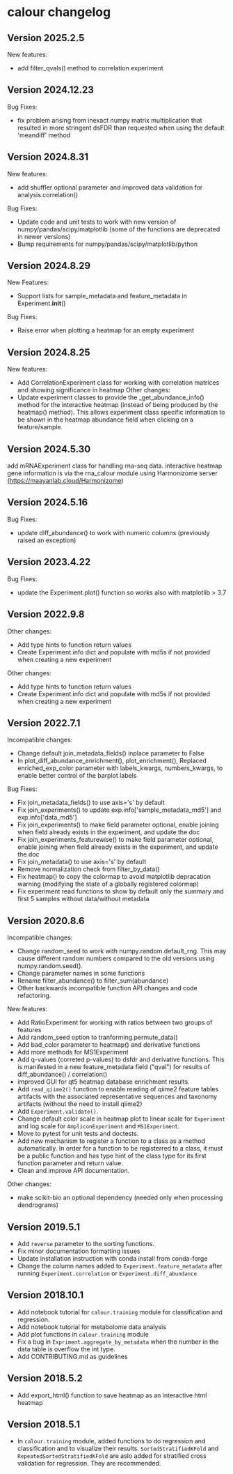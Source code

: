 # calour changelog

## Version 2025.2.5
New features:
* add filter_qvals() method to correlation experiment

## Version 2024.12.23
Bug Fixes:
* fix problem arising from inexact numpy matrix multiplication that resulted in more stringent dsFDR than requested when using the default 'meandiff' method


## Version 2024.8.31
New features:
* add shuffler optional parameter and improved data validation for analysis.correlation()

Bug Fixes:
* Update code and unit tests to work with new version of numpy/pandas/scipy/matplotlib (some of the functions are deprecated in newer versions)
* Bump requirements for numpy/pandas/scipy/matplotlib/python


## Version 2024.8.29
New Features:
* Support lists for sample_metadata and feature_metadata in Experiment.__init__()

Bug Fixes:
* Raise error when plotting a heatmap for an empty experiment


## Version 2024.8.25
New features:
* Add CorrelationExperiment class for working with correlation matrices and showing significance in heatmap
Other changes:
* Update experiment classes to provide the _get_abundance_info() method for the interactive heatmap (instead of being produced by the heatmap() method). This allows experiment class specific information to be shown in the heatmap abundance field when clicking on a feature/sample.


## Version 2024.5.30
add mRNAExperiment class for handling rna-seq data. interactive heatmap gene information is via the rna_calour module using Harmonizome server (https://maayanlab.cloud/Harmonizome)


## Version 2024.5.16
Bug Fixes:
* update diff_abundance() to work with numeric columns (previously raised an exception)


## Version 2023.4.22
Bug Fixes:
* update the Experiment.plot() function so works also with matplotlib > 3.7


## Version 2022.9.8
Other changes:
* Add type hints to function return values
* Create Experiment.info dict and populate with md5s if not provided when creating a new experiment


Other changes:
* Add type hints to function return values
* Create Experiment.info dict and populate with md5s if not provided when creating a new experiment


## Version 2022.7.1
Incompatible changes:
* Change default join_metadata_fields() inplace parameter to False
* In plot_diff_abundance_enrichment(), plot_enrichment(), Replaced enriched_exp_color parameter with labels_kwargs, numbers_kwargs, to enable better control of the barplot labels


Bug Fixes:
* Fix join_metadata_fields() to use axis='s' by default
* Fix join_experiments() to update exp.info['sample_metadata_md5'] and exp.info['data_md5']
* Fix join_experiments() to make field parameter optional, enable joining when field already exists in the experiment, and update the doc
* Fix join_experiments_featurewise() to make field parameter optional, enable joining when field already exists in the experiment, and update the doc
* Fix join_metadata() to use axis='s' by default
* Remove normalization check from filter_by_data()
* Fix heatmap() to copy the colormap to avoid matplotlib depracation warning (modifying the state of a globally registered colormap)
* Fix experiment read functions to show by default only the summary and first 5 samples without data/without metadata


## Version 2020.8.6
Incompatible changes:
* Change random_seed to work with numpy.random.default_rng. This may cause different random numbers compared to the old versions using numpy.random.seed().
* Change parameter names in some functions
* Rename filter_abundance() to filter_sum(abundance)
* Other backwards incompatible function API changes and code refactoring.

New features:
* Add RatioExperiment for working with ratios between two groups of features
* Add random_seed option to tranforming.permute_data()
* Add bad_color parameter to heatmap() and derivative functions
* Add more methods for MS1Experiment
* Add q-values (correted p-values) to dsfdr and derivative functions. This is manifested in a new feature_metadata field ("qval") for results of diff_abundance() / correlation()
* improved GUI for qt5 heatmap database enrichment results.
* Add `read_qiime2()` function to enable reading of qiime2 feature tables artifacts with the associated representative sequences and taxonomy artifacts (without the need to install qiime2)
* Add `Experiment.validate()`.
* Change default color scale in heatmap plot to linear scale for `Experiment` and log scale for `AmpliconExperiment` and `MS1Experiment`.
* Move to pytest for unit tests and doctests.
* Add new mechanism to register a function to a class as a method automatically. In order for a function to be registerred to a class, it must be a public function and has type hint of the class type for its first function parameter and return value.
* Clean and improve API documentation.

Other changes:
* make scikit-bio an optional dependency (needed only when processing dendrograms)


## Version 2019.5.1
* Add `reverse` parameter to the sorting functions.
* Fix minor documentation formatting issues
* Update installation instruction with conda install from conda-forge
* Change the column names added to `Experiment.feature_metadata` after running `Experiment.correlation` or `Experiment.diff_abundance`


## Version 2018.10.1
* Add notebook tutorial for `calour.training` module for classification and regression.
* Add notebook tutorial for metabolome data analysis
* Add plot functions in `calour.training` module
* Fix a bug in `Expriment.aggregate_by_metadata` when the number in the data table is overflow the int type.
* Add CONTRIBUTING.md as guidelines


## Version 2018.5.2
* Add export_html() function to save heatmap as an interactive html heatmap


## Version 2018.5.1
* In `calour.training` module, added functions to do regression and classification and to visualize their results. `SortedStratifiedKFold` and `RepeatedSortedStratifiedKFold` are aslo added for stratified cross validation for regression. They are recommended.
